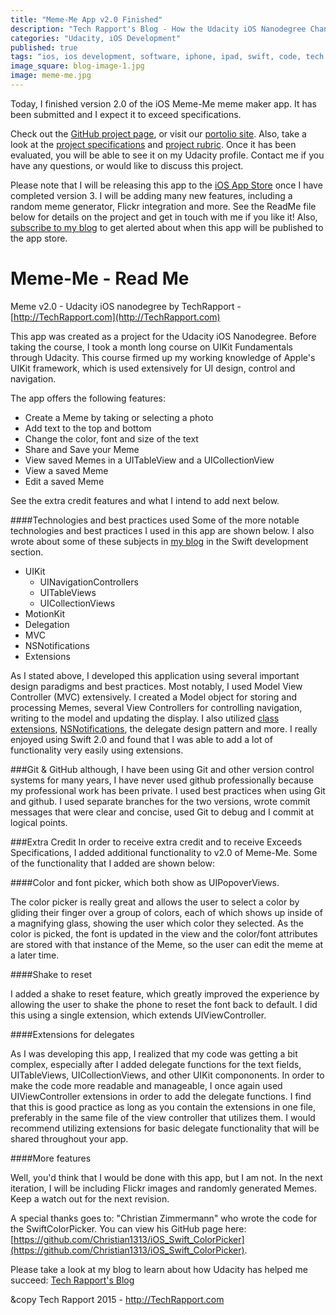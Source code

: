 ```yaml
---
title: "Meme-Me App v2.0 Finished"
description: "Tech Rapport's Blog - How the Udacity iOS Nanodegree Changed my Life"
categories: "Udacity, iOS Development"
published: true
tags: "ios, ios development, software, iphone, ipad, swift, code, tech rapport, techrapport, swift, extensions, xcode, swift 2.0, Udacity, Nanodegree"
image_square: blog-image-1.jpg
image: meme-me.jpg
---
```


Today, I finished version 2.0 of the iOS Meme-Me meme maker app.  It has been submitted and I expect it to exceed specifications.

Check out the [ GitHub project page](http://techrapport.github.io/Meme-Me), or visit our [portolio site](http://techrapport.com/projects/).  Also, take a look at the [project specifications](https://docs.google.com/document/d/1G2onkzN_weWmiYErhQJw1lB9-zxM-2TQ0N5bNMAaI7I/pub?embedded=true) and [project rubric](https://docs.google.com/document/d/1ni0X5sjS0NreQqBHJpg8Z0foAYwegfGTPPdBKTPskPI/pub?embedded=true).  Once it has been evaluated, you will be able to see it on my Udacity profile.  Contact me if you have any questions, or would like to discuss this project.

Please note that I will be releasing this app to the [iOS App Store](http://www.apple.com/itunes/charts/free-apps/) once I have completed version 3.  I will be adding many new features, including a random meme generator, Flickr integration and more.  See the ReadMe file below for details on the project and get in touch with me if you like it!  Also, [subscribe to my blog](http://techrapport.com/feed.xml) to get alerted about when this app will be published to the app store.

# Meme-Me - Read Me
Meme v2.0 - Udacity iOS nanodegree
by TechRapport -[http://TechRapport.com](http://TechRapport.com)

This app was created as a project for the Udacity iOS Nanodegree. Before taking the course, I took a month long course on UIKit Fundamentals through Udacity. This course firmed up my working knowledge of Apple's UIKit framework, which is used extensively for UI design, control and navigation. 

The app offers the following features:
- Create a Meme by taking or selecting a photo
- Add text to the top and bottom
- Change the color, font and size of the text
- Share and Save your Meme
- View saved Memes in a UITableView and a UICollectionView
- View a saved Meme
- Edit a saved Meme

See the extra credit features and what I intend to add next below. 

####Technologies and best practices used
Some of the more notable technologies and best practices I used in this app are shown below. I also wrote about some of these subjects in [my blog](http://TechRapport.com/blog/) in the Swift development section.
- UIKit
  - UINavigationControllers
  - UITableViews
  - UICollectionViews
- MotionKit
- Delegation
- MVC
- NSNotifications
- Extensions

As I stated above, I developed this application using several important design paradigms and best practices. Most notably, I used Model View Controller (MVC) extensively. I created a Model object for storing and processing Memes, several View Controllers for controlling navigation, writing to the model and updating the display. I also utilized [class extensions](http://techrapport.com/blog/2015/10/13/extensions-demystified), [NSNotifications](http://techrapport.com/blog/2015/10/08/ns-notifications/), the delegate design pattern and more. I really enjoyed using Swift 2.0 and found that I was able to add a lot of functionality very easily using extensions. 

###Git & GitHub
although, I have been using Git and other version control systems for many years, I have never used github professionally because my professional work has been private. I used best practices when using Git and github. I used separate branches for the two versions, wrote commit messages that were clear and concise, used Git to debug and I commit at logical points. 

###Extra Credit
In order to receive extra credit and to receive Exceeds Specifications, I added additional functionality to v2.0 of Meme-Me. Some of the functionality that I added are shown below:

####Color and font picker, which both show as UIPopoverViews. 

The color picker is really great and allows the user to select a color by gliding their finger over a group of colors, each of which shows up inside of a magnifying glass, showing the user which color they selected. As the color is picked, the font is updated in the view and the color/font attributes are stored with that instance of the Meme, so the user can edit the meme at a later time. 

####Shake to reset

I added a shake to reset feature, which greatly improved the experience by allowing the user to shake the phone to reset the font back to default. I did this using a single extension, which extends UIViewController. 

####Extensions for delegates

As I was developing this app, I realized that my code was getting a bit complex, especially after I added delegate functions for the text fields, UITableViews, UICollectionViews, and other UIKit compononents. In order to make the code more readable and manageable, I once again used UIViewController extensions in order to add the delegate functions. I find that this is good practice as long as you contain the extensions in one file, preferably in the same file of the view controller that utilizes them. I would recommend utilizing extensions for basic delegate functionality that will be shared throughout your app. 

####More features

Well, you'd think that I would be done with this app, but I am not. In the next iteration, I will be including Flickr images and randomly generated Memes. Keep a watch out for the next revision. 

A special thanks goes to: "Christian Zimmermann" who wrote the code for the SwiftColorPicker. You can view his GitHub page here: [https://github.com/Christian1313/iOS_Swift_ColorPicker](https://github.com/Christian1313/iOS_Swift_ColorPicker).

Please take a look at my blog to learn about how Udacity has helped me succeed: [Tech Rapport's Blog](http://TechRapport.com/blog/)

&copy Tech Rapport 2015 - http://TechRapport.com
